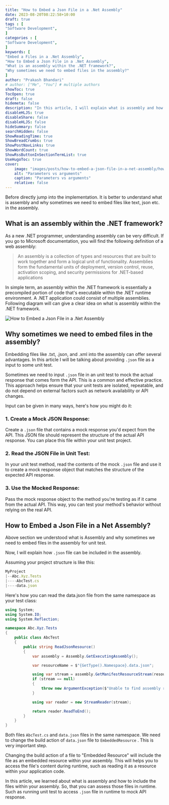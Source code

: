 ```yaml
---
title: "How to Embed a Json File in a .Net Assembly"
date: 2023-08-20T08:22:58+10:00
draft: true
tags : [
"Software Development",
]
categories : [
"Software Development",
]
keywords: [
"Embed a Files in a .Net Assembly",
"How to Embed a Json File in a .Net Assembly",
"What is an assembly within the .NET framework?",
"Why sometimes we need to embed files in the assembly?"
]
author: "Prakash Bhandari"
# author: ["Me", "You"] # multiple authors
showToc: true
TocOpen: true
draft: false
hidemeta: false
description: "In this article, I will explain what is assembly and how to include the files within your assembly. So, that you can assess those files in runtime. Such as running unit test to access `.json` file to mock API response."
disableHLJS: true
disableShare: false
disableHLJS: false
hideSummary: false
searchHidden: false
ShowReadingTime: true
ShowBreadCrumbs: true
ShowPostNavLinks: true
ShowWordCount: true
ShowRssButtonInSectionTermList: true
UseHugoToc: true
cover:
    image: "images/posts/how-to-embed-a-json-file-in-a-net-assembly/how-to-embed-a-json-file-in-a-net-assembly.png"
    alt: "Parameters vs arguments"
    caption: "Parameters vs arguments"
    relative: false
---
```



Before directly jump into the implementation. It is better to understand what is assembly and why sometimes we need
to embed files like text, json etc. in the assembly.

## What is an assembly within the .NET framework?
As a new .NET programmer, understanding assembly can be very difficult. If you go to Microsoft documentation, you will find the following definition of a web assembly:

>An assembly is a collection of types and resources that are built to work together and form a logical unit of functionality. Assemblies form the fundamental units of deployment, version control, reuse, activation scoping, and security permissions for .NET-based applications


In simple term, an assembly within the .NET framework is essentially a precompiled portion of code that's executable within the .NET runtime environment. 
A .NET application could consist of multiple assemblies. Following diagram will can give a clear idea on what is assembly within the .NET framework.

![How to Embed a Json File in a .Net Assembly](/images/posts/how-to-embed-a-json-file-in-a-net-assembly/how-to-embed-a-json-file-in-a-net-assembly.png#center "How to Embed a Json File in a .Net Assembly")

## Why sometimes we need to embed files in the assembly?

Embedding files like .txt, .json, and .xml into the assembly can offer several advantages. In this article I will be talking about
providing `.json` file as a input to some unit test.

Sometimes we need to input `.json` file in an unit test to mock the actual response that comes form the API. This is a common and effective practice.
This approach helps ensure that your unit tests are isolated, repeatable, and do not depend on external factors such as network availability or API changes. 

Input can be given in many ways, here's how you might do it:

### 1. Create a Mock JSON Response:

Create a `.json` file that contains a mock response you'd expect from the API. This JSON file should represent the structure of the actual API response. 
You can place this file within your unit test project.

### 2. Read the JSON File in Unit Test:
In your unit test method, read the contents of the mock `.json` file and use it to create a mock response object that matches the structure of the expected API response.

### 3. Use the Mocked Response:
Pass the mock response object to the method you're testing as if it came from the actual API. This way, you can test your method's behavior without relying on the real API.

## How to Embed a Json File in a Net Assembly?
Above section we understood what is Assembly and why sometimes we need to embed files in the assembly for unit test.

Now, I will explain how `.json` file can be included in the assembly.

Assuming your project structure is like this:
```javascript
MyProject
|--Abc.Xyz.Tests
|----AbcTest.cs
|----data.json
```

Here's how you can read the data.json file from the same namespace as your test class:

```csharp
using System;
using System.IO;
using System.Reflection;

namespace Abc.Xyz.Tests
{
    public class AbcTest
    {
        public string ReadJsonResource()
        {
            var assembly = Assembly.GetExecutingAssembly();

            var resourceName = $"{GetType().Namespace}.data.json";

            using var stream = assembly.GetManifestResourceStream(resourceName);
            if (stream == null)
            {
                throw new ArgumentException($"Unable to find assembly resource {resourceName}", nameof(resourceName));
            }

            using var reader = new StreamReader(stream);

            return reader.ReadToEnd();
        }
    }
}
```

Both files `AbcTest.cs` and `data.json` files in the same namespace. We need to change the build action of `data.json` file to
`EmbeddedResource` . This is very important step.

Changing the build action of a file to "Embedded Resource" will include the file as an embedded resource within your assembly. 
This will helps you to access the file's content during runtime, such as reading it as a resource within your application code.

In this article, we learned about what is assembly and how to include the files within your assembly. 
So, that you can assess those files in runtime. Such as running unit test to access `.json` file in runtime to mock API response.

